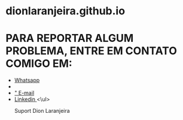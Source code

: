 # dionlaranjeira.github.io

<!DOCTYPE html>
<html>
<body>

<h1>PARA REPORTAR ALGUM PROBLEMA, ENTRE EM CONTATO COMIGO EM:</h1>

<ul>
  <li> <a href="https://wa.me/5595991318143"> Whatsapp </a> <li>
  <li> <a href=<a href="mailto:dionribeiro.rr@gmail.com" alt="Gmail" target="_blank">"  E-mail  </a> </li>
  <li>  <a href="https://www.linkedin.com/in/dionlaranjeira/" alt="Linkedin" target="_blank"> Linkedin </a </li>
<\ul>  

</body>
</html>

Suport Dion Laranjeira
